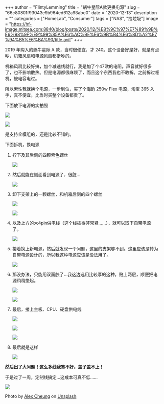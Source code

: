 +++
author = "FlintyLemming"
title = "蜗牛星际A款更换电源"
slug = "66c80801f93043e9b964ed612a93abc0"
date = "2020-12-13"
description = ""
categories = ["HomeLab", "Consumer"]
tags = ["NAS", "捡垃圾"]
image = "https://hf-image.mitsea.com:8840/blog/posts/2020/12/%E8%9C%97%E7%89%9B%E6%98%9F%E9%99%85A%E6%AC%BE%E6%9B%B4%E6%8D%A2%E7%94%B5%E6%BA%90/title.avif"
+++

2019 年购入的蜗牛星际 A 款，当时很便宜，才 240。这个设备好是好，就是有点吵，机箱风扇和电源风扇都挺吵的。

机箱风扇比较好搞，加个减速线就行，我是加了个47欧的电阻，声音就好很多了，也不影响散热。但是电源都很麻烦了，而且这个东西我也不敢拆，之前拆过相机，被电容电过。

所以索性我就换个电源，一步到位，买了个海韵 250w Flex 电源，淘宝 365 入手，真不便宜，比当时买整个设备都贵了。

下面放下电源的实拍照

![](https://hf-image.mitsea.com:8840/blog/posts/2020/12/%E8%9C%97%E7%89%9B%E6%98%9F%E9%99%85A%E6%AC%BE%E6%9B%B4%E6%8D%A2%E7%94%B5%E6%BA%90/1.avif)

![](https://hf-image.mitsea.com:8840/blog/posts/2020/12/%E8%9C%97%E7%89%9B%E6%98%9F%E9%99%85A%E6%AC%BE%E6%9B%B4%E6%8D%A2%E7%94%B5%E6%BA%90/2.avif)

是支持全模组的，还是比较不错的。

下面拆机，换电源

1. 拧下及其后侧的四颗紫色螺丝

    ![](https://hf-image.mitsea.com:8840/blog/posts/2020/12/%E8%9C%97%E7%89%9B%E6%98%9F%E9%99%85A%E6%AC%BE%E6%9B%B4%E6%8D%A2%E7%94%B5%E6%BA%90/3.avif)

2. 然后就能在侧面看到电源了，很脏…

    ![](https://hf-image.mitsea.com:8840/blog/posts/2020/12/%E8%9C%97%E7%89%9B%E6%98%9F%E9%99%85A%E6%AC%BE%E6%9B%B4%E6%8D%A2%E7%94%B5%E6%BA%90/4.avif)

3. 卸下支架上的一颗螺丝，和机箱后侧的四个螺丝

    ![](https://hf-image.mitsea.com:8840/blog/posts/2020/12/%E8%9C%97%E7%89%9B%E6%98%9F%E9%99%85A%E6%AC%BE%E6%9B%B4%E6%8D%A2%E7%94%B5%E6%BA%90/5.avif)

    ![](https://hf-image.mitsea.com:8840/blog/posts/2020/12/%E8%9C%97%E7%89%9B%E6%98%9F%E9%99%85A%E6%AC%BE%E6%9B%B4%E6%8D%A2%E7%94%B5%E6%BA%90/6.avif)

4. 以及上方的大4pin供电线（这个线插得非常紧……），就可以取下自带电源了。

    ![](https://hf-image.mitsea.com:8840/blog/posts/2020/12/%E8%9C%97%E7%89%9B%E6%98%9F%E9%99%85A%E6%AC%BE%E6%9B%B4%E6%8D%A2%E7%94%B5%E6%BA%90/7.avif)

5. 接着换上新电源，然后就发现一个问题，这里的支架够不到。这里应该是转为自带电源设计的，所以我这种电源应该是没法用了。

    ![](https://hf-image.mitsea.com:8840/blog/posts/2020/12/%E8%9C%97%E7%89%9B%E6%98%9F%E9%99%85A%E6%AC%BE%E6%9B%B4%E6%8D%A2%E7%94%B5%E6%BA%90/8.avif)

6. 那没办法，只能用双面胶了…我这边选用比较厚的这种，贴上两层，顺便把电源稍稍垫起。

    ![](https://hf-image.mitsea.com:8840/blog/posts/2020/12/%E8%9C%97%E7%89%9B%E6%98%9F%E9%99%85A%E6%AC%BE%E6%9B%B4%E6%8D%A2%E7%94%B5%E6%BA%90/9.avif)

    ![](https://hf-image.mitsea.com:8840/blog/posts/2020/12/%E8%9C%97%E7%89%9B%E6%98%9F%E9%99%85A%E6%AC%BE%E6%9B%B4%E6%8D%A2%E7%94%B5%E6%BA%90/10.avif)

7. 最后，接上主板、CPU、硬盘供电线

    ![](https://hf-image.mitsea.com:8840/blog/posts/2020/12/%E8%9C%97%E7%89%9B%E6%98%9F%E9%99%85A%E6%AC%BE%E6%9B%B4%E6%8D%A2%E7%94%B5%E6%BA%90/11.avif)

    ![](https://hf-image.mitsea.com:8840/blog/posts/2020/12/%E8%9C%97%E7%89%9B%E6%98%9F%E9%99%85A%E6%AC%BE%E6%9B%B4%E6%8D%A2%E7%94%B5%E6%BA%90/12.avif)

    ![](https://hf-image.mitsea.com:8840/blog/posts/2020/12/%E8%9C%97%E7%89%9B%E6%98%9F%E9%99%85A%E6%AC%BE%E6%9B%B4%E6%8D%A2%E7%94%B5%E6%BA%90/13.avif)

8. 最后就是这样

    ![](https://hf-image.mitsea.com:8840/blog/posts/2020/12/%E8%9C%97%E7%89%9B%E6%98%9F%E9%99%85A%E6%AC%BE%E6%9B%B4%E6%8D%A2%E7%94%B5%E6%BA%90/14.avif)

**然后出了大问题！这么多线我塞不好，盖子盖不上！**

于是过了一周，定制线搞定…这成本可真不低……

![](https://hf-image.mitsea.com:8840/blog/posts/2020/12/%E8%9C%97%E7%89%9B%E6%98%9F%E9%99%85A%E6%AC%BE%E6%9B%B4%E6%8D%A2%E7%94%B5%E6%BA%90/15.avif)

Photo by [Alex Cheung](https://unsplash.com/@alexcpl?utm_source=unsplash&utm_medium=referral&utm_content=creditCopyText) on [Unsplash](https://unsplash.com/s/photos/nas?utm_source=unsplash&utm_medium=referral&utm_content=creditCopyText)
  